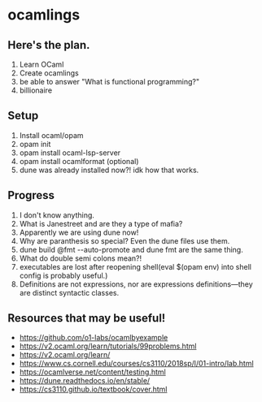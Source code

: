 # ocamlings


## Here's the plan.

1. Learn OCaml
2. Create ocamlings
3. be able to answer "What is functional programming?"
4. billionaire


## Setup

1. Install ocaml/opam
2. opam init
3. opam install ocaml-lsp-server
4. opam install ocamlformat (optional)
5. dune was already installed now?! idk how that works.

## Progress

1. I don't know anything.
2. What is Janestreet and are they a type of mafia?
3. Apparently we are using dune now!
4. Why are paranthesis so special? Even the dune files use them.
5. dune build @fmt --auto-promote and dune fmt are the same thing.
6. What do double semi colons mean?!
7. executables are lost after reopening shell(eval $(opam env) into shell config is probably useful.)
8. Definitions are not expressions, nor are expressions definitions—they are distinct syntactic classes.

## Resources that may be useful!

- https://github.com/o1-labs/ocamlbyexample
- https://v2.ocaml.org/learn/tutorials/99problems.html
- https://v2.ocaml.org/learn/
- https://www.cs.cornell.edu/courses/cs3110/2018sp/l/01-intro/lab.html
- https://ocamlverse.net/content/testing.html
- https://dune.readthedocs.io/en/stable/
- https://cs3110.github.io/textbook/cover.html
